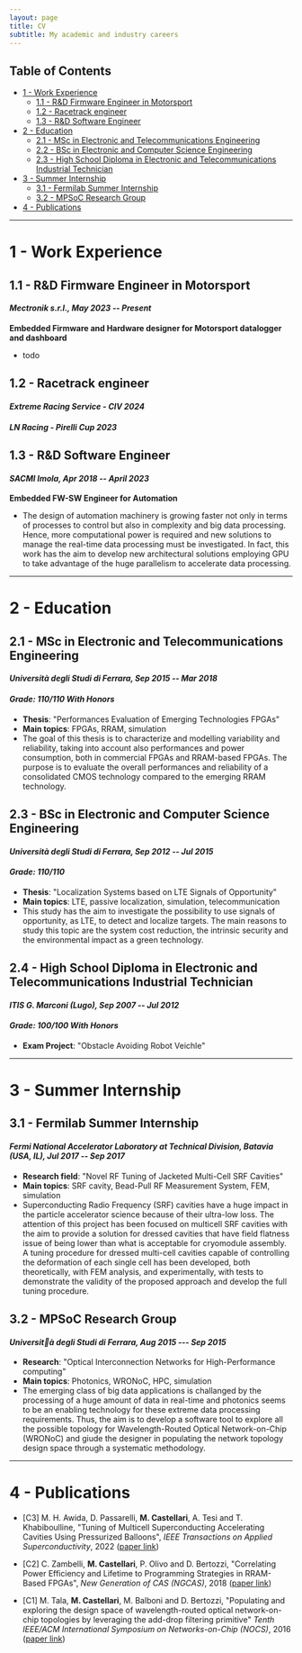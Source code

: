 ```yaml
---
layout: page
title: CV
subtitle: My academic and industry careers
---
```


## Table of Contents
- [1 - Work Experience](#1---work-experience)
	- [1.1 - R&D Firmware Engineer in Motorsport](#11---r&d-firmware-engineer-in-motorsport)
	- [1.2 - Racetrack engineer](#12---racetrack-engineer)
	- [1.3 - R&D Software Engineer](#13---r&d-software-engineer)
- [2 - Education](#2---education)
	- [2.1 - MSc in Electronic and Telecommunications Engineering](#21---msc-in-electronic-and-telecommunications-engineering)
	- [2.2 - BSc in Electronic and Computer Science Engineering](#22---bsc-in-electronic-and-computer-science-engineering)
	- [2.3 - High School Diploma in Electronic and Telecommunications Industrial Technician](#23---high-school-diploma-in-electronic-and-telecommunications-industrial-technician)
- [3 - Summer Internship](#3---summer-internship)
	- [3.1 - Fermilab Summer Internship](#31---fermilab-summer-internship) 
	- [3.2 - MPSoC Research Group](#32---mpsoc-research-group) 
- [4 - Publications](#4---publications)

---

# 1 - Work Experience
## 1.1 - R&D Firmware Engineer in Motorsport
#### _Mectronik s.r.l., May 2023 -- Present_
__Embedded Firmware and Hardware designer for Motorsport datalogger and dashboard__
- todo

## 1.2 - Racetrack engineer 
#### _Extreme Racing Service - CIV 2024_
#### _LN Racing - Pirelli Cup 2023_

## 1.3 - R&D Software Engineer
#### _SACMI Imola, Apr 2018 -- April 2023_
__Embedded FW-SW Engineer for Automation__
- The design of automation machinery is growing faster not only in terms of processes to control but also in complexity and big data processing. Hence, more computational power is required and new solutions to manage the real-time data processing must be investigated. In fact, this work has the aim to develop new architectural solutions employing GPU to take advantage of the huge parallelism to accelerate data processing.

---

# 2 - Education
## 2.1 - MSc in Electronic and Telecommunications Engineering
#### _Università degli Studi di Ferrara, Sep 2015 -- Mar 2018_
#### _Grade: 110/110 With Honors_

- __Thesis__: "Performances Evaluation of Emerging Technologies FPGAs"
- __Main topics__: FPGAs, RRAM, simulation
- The goal of this thesis is to characterize and modelling variability and reliability, taking into account also performances and power consumption, both in commercial FPGAs and RRAM-based FPGAs. The purpose is to evaluate the overall performances and reliability of a consolidated CMOS technology compared to the emerging RRAM technology.

## 2.3 - BSc in Electronic and Computer Science Engineering
#### _Università degli Studi di Ferrara, Sep 2012 -- Jul 2015_
#### _Grade: 110/110_

- __Thesis__: "Localization Systems based on LTE Signals of Opportunity"
- __Main topics__: LTE, passive localization, simulation, telecommunication 
- This study has the aim to investigate the possibility to use signals of opportunity, as LTE, to detect and localize targets. The main reasons to study this topic are the system cost reduction, the intrinsic security and the environmental impact as a green technology.

## 2.4 - High School Diploma in Electronic and Telecommunications Industrial Technician
#### _ITIS G. Marconi (Lugo), Sep 2007 -- Jul 2012_
#### _Grade: 100/100 With Honors_

- __Exam Project__: "Obstacle Avoiding Robot Veichle"

---

# 3 - Summer Internship 

## 3.1 - Fermilab Summer Internship
#### _Fermi National Accelerator Laboratory at Technical Division, Batavia (USA, IL), Jul 2017 -- Sep 2017_
- __Research field__: "Novel RF Tuning of Jacketed Multi-Cell SRF Cavities"
- __Main topics__: SRF cavity, Bead-Pull RF Measurement System, FEM, simulation 
- Superconducting Radio Frequency (SRF) cavities have a huge impact in the particle accelerator science because of their ultra-low loss. The attention of this project has been focused on multicell SRF cavities with the aim to provide a solution for dressed cavities that have field flatness issue of being lower than what is acceptable for cryomodule assembly. A tuning procedure for dressed multi-cell cavities capable of controlling the deformation of each single cell has been developed, both theoretically, with FEM analysis, and experimentally, with tests to demonstrate the validity of the proposed approach and develop the full tuning procedure.

## 3.2 - MPSoC Research Group
#### _Università degli Studi di Ferrara, Aug 2015 --- Sep 2015_
- __Research__: "Optical Interconnection Networks for High-Performance computing"
- __Main topics__: Photonics, WRONoC, HPC, simulation
- The emerging class of big data applications is challanged by the processing of a huge amount of data in real-time and photonics seems to be an enabling technology for these extreme data processing requirements. Thus, the aim is to develop a software tool to explore all the possible topology for Wavelength-Routed Optical Network-on-Chip (WRONoC) and giude the designer in populating the network topology design space through a systematic methodology.

---

# 4 - Publications
- [C3] M. H. Awida, D. Passarelli, __M. Castellari__, A. Tesi and T. Khabiboulline, "Tuning of Multicell Superconducting Accelerating Cavities Using Pressurized Balloons",  _IEEE Transactions on Applied Superconductivity_, 2022 ([paper link](https://ieeexplore.ieee.org/abstract/document/9691897))

- [C2] C. Zambelli, __M. Castellari__, P. Olivo and D. Bertozzi, "Correlating Power Efficiency and Lifetime to Programming Strategies in RRAM-Based FPGAs", _New Generation of CAS (NGCAS)_, 2018 ([paper link](https://ieeexplore.ieee.org/document/8572050))

- [C1] M. Tala, __M. Castellari__, M. Balboni and D. Bertozzi, "Populating and exploring the design space of wavelength-routed optical network-on-chip topologies by leveraging the add-drop filtering primitive" _Tenth IEEE/ACM International Symposium on Networks-on-Chip (NOCS)_, 2016 ([paper link](https://ieeexplore.ieee.org/document/7579331))